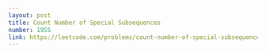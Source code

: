 ```yaml
---
layout: post
title: Count Number of Special Subsequences
number: 1955
link: https://leetcode.com/problems/count-number-of-special-subsequences
---
```

